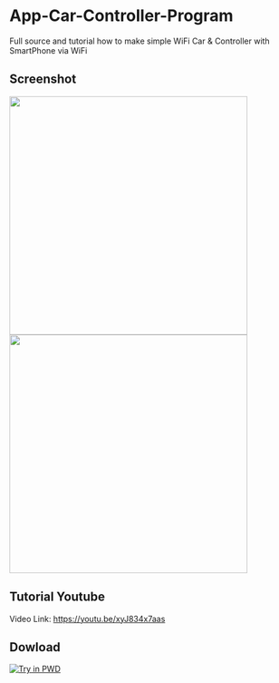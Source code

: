 # App-Car-Controller-Program

Full source and tutorial how to make simple WiFi Car & Controller with SmartPhone via WiFi

## Screenshot

<img src="https://lh3.googleusercontent.com/niYuxhr4EVCuZ2BkIb8I-SJDHCCx7XlUT140CX4d5lMcTF1_Fyvv7PVyYpS-fK5AC58=w1366-h592-rw" width="420"/> <img src="https://lh3.googleusercontent.com/od3lKWSX8MWnOfq_2TNa5Og2Ny_EzHc0U2gQvvl8GJSUdoL6F429a0IMKjNWp2Fx_ZD7=w1366-h592-rw" width="420"/> 

## Tutorial Youtube 
Video Link: https://youtu.be/xyJ834x7aas

## Dowload

[![Try in PWD](https://play.google.com/intl/vi/badges/images/generic/vi_badge_web_generic.png?hl=vi)](https://play.google.com/store/apps/details?id=bao.bon.wificar&fbclid=IwAR3YgmXNkmku0ASb8SiB5wBRETRY7DuGUuZAwhAd36Q5YIzrs3mkmLCsAxM)
